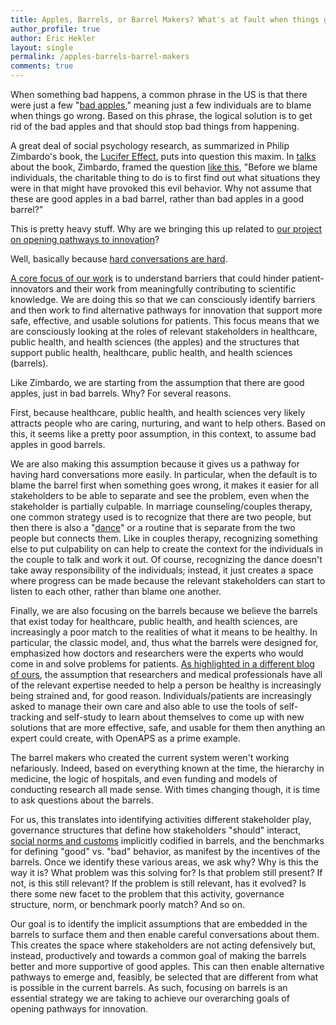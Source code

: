 ```yaml
---
title: Apples, Barrels, or Barrel Makers? What's at fault when things go wrong in healthcare, public health, and health sciences?
author_profile: true
author: Eric Hekler
layout: single
permalink: /apples-barrels-barrel-makers
comments: true
---
```


When something bad happens, a common phrase in the US is that there were just a few "[bad apples](https://www.npr.org/2011/05/09/136017612/bad-apple-proverbs-theres-one-in-every-bunch)," meaning  just a few individuals are to blame when things go wrong.  Based on this phrase, the logical solution is to get rid of the bad apples and that should stop bad things from happening. 

A great deal of social psychology research, as summarized in Philip Zimbardo's book, the [Lucifer Effect](http://lucifereffect.com/), puts into question this maxim. <!--more--> In [talks](https://www.psychologicalscience.org/observer/bad-apples-or-bad-barrels-zimbardo-on-the-lucifer-effect) about the book, Zimbardo, framed the question [like this](https://michaelshermer.com/2007/08/bad-apples-and-bad-barrels/), "Before we blame individuals, the charitable thing to do is to first find out what situations they were in that might have provoked this evil behavior. Why not assume that these are good apples in a bad barrel, rather than bad apples in a good barrel?” 
 
This is pretty heavy stuff.  Why are we bringing this up related to [our project on opening pathways to innovation](/about)? 

Well, basically because [hard conversations are hard](http://bit.ly/2BCs7jn). 

[A core focus of our work](/about) is to understand barriers that could hinder patient-innovators and their work from meaningfully contributing to scientific knowledge.   We are doing this so that we can consciously identify barriers and then work to find alternative pathways for innovation that support more safe, effective, and usable solutions for patients. This focus means that we are consciously looking at the roles of relevant stakeholders in healthcare, public health, and health sciences (the apples) and the structures that support public health, healthcare, public health, and health sciences (barrels).  

Like Zimbardo, we are starting from the assumption that there are good apples, just in bad barrels.  Why?  For several reasons.

First, because healthcare, public health, and health sciences very likely attracts people who are caring, nurturing, and want to help others. Based on this, it seems like a pretty poor assumption, in this context, to assume bad apples in good barrels.  

We are also making this assumption because it gives us a pathway for having hard conversations more easily.  In particular, when the default is to blame the barrel first when something goes wrong, it makes it easier for all stakeholders to be able to separate and see the problem, even when the stakeholder is partially culpable.  In marriage counseling/couples therapy, one common strategy used is to recognize that there are two people, but then there is also a "[dance](http://drsuejohnson.com/love/love-is-a-dance/)" or a routine that is separate from the two people but connects them.  Like in couples therapy, recognizing something else to put culpability on can help to create the context for the individuals in the couple to talk and work it out.  Of course, recognizing the dance doesn't take away responsibility of the individuals; instead, it just creates a space where progress can be made because the relevant stakeholders can start to listen to each other, rather than blame one another.

Finally, we are also focusing on the barrels because we believe the barrels that exist today for healthcare, public health, and health sciences, are increasingly a poor match to the realities of what it means to be healthy.  In particular, the classic model, and, thus what the barrels were designed for, emphasized how doctors and researchers were the experts who would come in and solve problems for patients.  [As highlighted in a different blog of ours](individual-evidence-pyramid), the assumption that researchers and medical professionals have all of the relevant expertise needed to help a person be healthy is increasingly being strained and, for good reason.  Individuals/patients are increasingly asked to manage their own care and also able to use the tools of self-tracking and self-study to learn about themselves to come up with new solutions that are more effective, safe, and usable for them then anything an expert could create, with OpenAPS as a prime example.  

The barrel makers who created the current system weren't working nefariously. Indeed, based on everything known at the time, the hierarchy in medicine, the logic of hospitals, and even funding and models of conducting research all made sense.  With times changing though, it is time to ask questions about the barrels. 

For us, this translates into identifying activities different stakeholder play, governance structures that define how stakeholders "should" interact, [social norms and customs](/cultural-consciousness) implicitly codified in barrels, and the benchmarks for defining "good" vs. "bad" behavior, as manifest by the incentives of the barrels.  Once we identify these various areas, we ask why?  Why is this the way it is?  What problem was this solving for?  Is that problem still present?  If not, is this still relevant?  If the problem is still relevant, has it evolved?  Is there some new facet to the problem that this activity, governance structure, norm, or benchmark poorly match?  And so on.  

Our goal is to identify the implicit assumptions that are embedded in the barrels to surface them and then enable careful conversations about them. This creates the space where stakeholders are not acting defensively but, instead, productively and towards a common goal of making the barrels better and more supportive of good apples.  This can then enable alternative pathways to emerge and, feasibly, be selected that are different from what is possible in the current barrels. As such, focusing on barrels is an essential strategy we are taking to achieve our overarching goals of opening pathways for innovation. 
